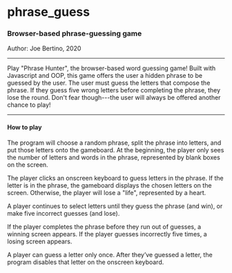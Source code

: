# phrase_guess
### Browser-based phrase-guessing game

Author: Joe Bertino, 2020

---

Play "Phrase Hunter", the browser-based word guessing game! Built with Javascript and OOP, this game offers the user a hidden phrase to be guessed by the user. The user must guess the letters that compose the phrase. If they guess five wrong letters before completing the phrase, they lose the round. Don't fear though---the user will always be offered another chance to play!

---

#### How to play

The program will choose a random phrase, split the phrase into letters, and put those letters onto the gameboard. At the beginning, the player only sees the number of letters and words in the phrase, represented by blank boxes on the screen.

The player clicks an onscreen keyboard to guess letters in the phrase. If the letter is in the phrase, the gameboard displays the chosen letters on the screen. Otherwise, the player will lose a "life", represented by a heart.

A player continues to select letters until they guess the phrase (and win), or make five incorrect guesses (and lose).

If the player completes the phrase before they run out of guesses, a winning screen appears. If the player guesses incorrectly five times, a losing screen appears.

A player can guess a letter only once. After they’ve guessed a letter, the program disables that letter on the onscreen keyboard. 